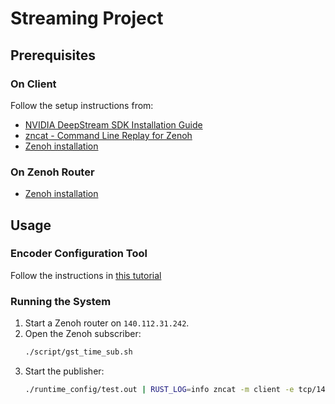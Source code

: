 # Streaming Project

## Prerequisites
### On Client
Follow the setup instructions from:
- [NVIDIA DeepStream SDK Installation Guide](https://docs.nvidia.com/metropolis/deepstream/dev-guide/text/DS_Installation.html#dgpu-setup-for-ubuntu)
- [zncat - Command Line Replay for Zenoh](https://github.com/NEWSLabNTU/zncat?tab=readme-ov-file#installation)
- [Zenoh installation](https://github.com/eclipse-zenoh/zenoh?tab=readme-ov-file#how-to-install-it)

### On Zenoh Router
- [Zenoh installation](https://github.com/eclipse-zenoh/zenoh?tab=readme-ov-file#how-to-install-it)

## Usage

### Encoder Configuration Tool

Follow the instructions in [this tutorial](runtime_config/README.md)

### Running the System

1. Start a Zenoh router on `140.112.31.242`.
2. Open the Zenoh subscriber:
    ```sh
    ./script/gst_time_sub.sh
    ```
3. Start the publisher:
    ```sh
    ./runtime_config/test.out | RUST_LOG=info zncat -m client -e tcp/140.112.31.242:7447 --pub stream
    ```
###